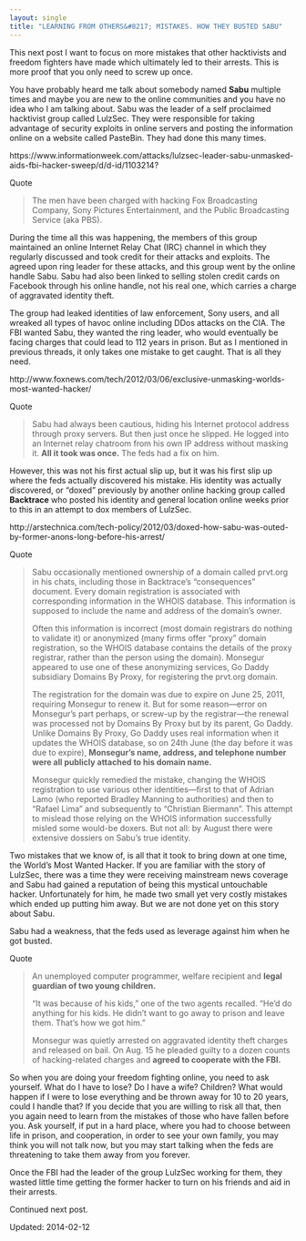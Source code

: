 ```yaml
---
layout: single
title: "LEARNING FROM OTHERS&#8217; MISTAKES. HOW THEY BUSTED SABU"
---
```



<p>This next post I want to focus on more mistakes that other hacktivists and freedom fighters have made which ultimately led to their arrests. This is more proof that you only need to screw up once.</p>
<p>You have probably heard me talk about somebody named <strong>Sabu</strong> multiple times and maybe you are new to the online communities and you have no idea who I am talking about. Sabu was the leader of a self proclaimed hacktivist group called LulzSec. They were responsible for taking advantage of security exploits in online servers and posting the information online on a website called PasteBin. They had done this many times.</p>
<p>https://www.informationweek.com/attacks/lulzsec-leader-sabu-unmasked-aids-fbi-hacker-sweep/d/d-id/1103214?</p>
<div>
<div>Quote</div>
</div>
<blockquote><p>The men have been charged with hacking Fox Broadcasting Company, Sony Pictures Entertainment, and the Public Broadcasting Service (aka PBS).</p></blockquote>
<p>During the time all this was happening, the members of this group maintained an online Internet Relay Chat (IRC) channel in which they regularly discussed and took credit for their attacks and exploits. The agreed upon ring leader for these attacks, and this group went by the online handle Sabu. Sabu had also been linked to selling stolen credit cards on Facebook through his online handle, not his real one, which carries a charge of aggravated identity theft.</p>
<p>The group had leaked identities of law enforcement, Sony users, and all wreaked all types of havoc online including DDos attacks on the CIA. The FBI wanted Sabu, they wanted the ring leader, who would eventually be facing charges that could lead to 112 years in prison. But as I mentioned in previous threads, it only takes one mistake to get caught. That is all they need.</p>
<p>http://www.foxnews.com/tech/2012/03/06/exclusive-unmasking-worlds-most-wanted-hacker/</p>
<div>
<div>Quote</div>
</div>
<blockquote><p>Sabu had always been cautious, hiding his Internet protocol address through proxy servers. But then just once he slipped. He logged into an Internet relay chatroom from his own IP address without masking it. <strong>All it took was once.</strong> The feds had a fix on him.</p></blockquote>
<p>However, this was not his first actual slip up, but it was his first slip up where the feds actually discovered his mistake. His identity was actually discovered, or &#8220;doxed&#8221; previously by another online hacking group called <strong>Backtrace</strong> who posted his identity and general location online weeks prior to this in an attempt to dox members of LulzSec.</p>
<p>http://arstechnica.com/tech-policy/2012/03/doxed-how-sabu-was-outed-by-former-anons-long-before-his-arrest/</p>
<div>
<div>Quote</div>
</div>
<blockquote><p>Sabu occasionally mentioned ownership of a domain called prvt.org in his chats, including those in Backtrace&#8217;s &#8220;consequences&#8221; document. Every domain registration is associated with corresponding information in the WHOIS database. This information is supposed to include the name and address of the domain&#8217;s owner.</p>
<p>Often this information is incorrect (most domain registrars do nothing to validate it) or anonymized (many firms offer &#8220;proxy&#8221; domain registration, so the WHOIS database contains the details of the proxy registrar, rather than the person using the domain). Monsegur appeared to use one of these anonymizing services, Go Daddy subsidiary Domains By Proxy, for registering the prvt.org domain.</p>
<p>The registration for the domain was due to expire on June 25, 2011, requiring Monsegur to renew it. But for some reason—error on Monsegur&#8217;s part perhaps, or screw-up by the registrar—the renewal was processed not by Domains By Proxy but by its parent, Go Daddy. Unlike Domains By Proxy, Go Daddy uses real information when it updates the WHOIS database, so on 24th June (the day before it was due to expire), <strong>Monsegur&#8217;s name, address, and telephone number were all publicly attached to his domain name.</strong></p>
<p>Monsegur quickly remedied the mistake, changing the WHOIS registration to use various other identities—first to that of Adrian Lamo (who reported Bradley Manning to authorities) and then to &#8220;Rafael Lima&#8221; and subsequently to &#8220;Christian Biermann&#8221;. This attempt to mislead those relying on the WHOIS information successfully misled some would-be doxers. But not all: by August there were extensive dossiers on Sabu&#8217;s true identity.</p></blockquote>
<p>Two mistakes that we know of, is all that it took to bring down at one time, the World&#8217;s Most Wanted Hacker. If you are familiar with the story of LulzSec, there was a time they were receiving mainstream news coverage and Sabu had gained a reputation of being this mystical untouchable hacker. Unfortunately for him, he made two small yet very costly mistakes which ended up putting him away. But we are not done yet on this story about Sabu.</p>
<p>Sabu had a weakness, that the feds used as leverage against him when he got busted.</p>
<div>
<div>Quote</div>
</div>
<blockquote><p>An unemployed computer programmer, welfare recipient and <strong>legal guardian of two young children.</strong></p>
<p>“It was because of his kids,” one of the two agents recalled. “He’d do anything for his kids. He didn’t want to go away to prison and leave them. That’s how we got him.”</p>
<p>Monsegur was quietly arrested on aggravated identity theft charges and released on bail. On Aug. 15 he pleaded guilty to a dozen counts of hacking-related charges and <strong>agreed to cooperate with the FBI.</strong></p></blockquote>
<p>So when you are doing your freedom fighting online, you need to ask yourself. What do I have to lose? Do I have a wife? Children? What would happen if I were to lose everything and be thrown away for 10 to 20 years, could I handle that? If you decide that you are willing to risk all that, then you again need to learn from the mistakes of those who have fallen before you. Ask yourself, if put in a hard place, where you had to choose between life in prison, and cooperation, in order to see your own family, you may think you will not talk now, but you may start talking when the feds are threatening to take them away from you forever.</p>
<p>Once the FBI had the leader of the group LulzSec working for them, they wasted little time getting the former hacker to turn on his friends and aid in their arrests.</p>
<p>Continued next post.</p>

Updated: 2014-02-12

